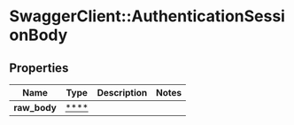 # SwaggerClient::AuthenticationSessionBody

## Properties
Name | Type | Description | Notes
------------ | ------------- | ------------- | -------------
**raw_body** | [****](.md) |  | 

